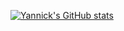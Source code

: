 [![Yannick's GitHub stats](https://github-readme-stats.vercel.app/api?username=YannickFuereder)](https://github.com/YannickFuereder/github-readme-stats)
